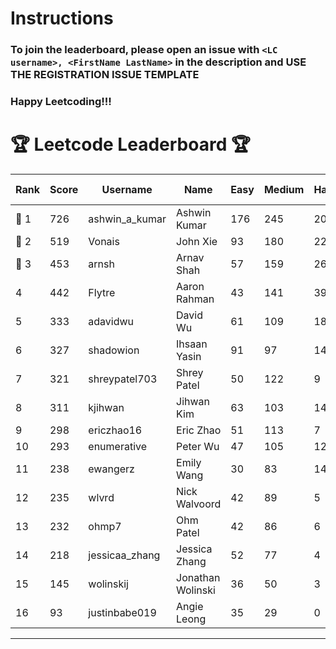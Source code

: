 # Instructions
### To join the leaderboard, please open an issue with `<LC username>, <FirstName LastName>` in the description and USE THE REGISTRATION ISSUE TEMPLATE
### Happy Leetcoding!!!


# 🏆 Leetcode Leaderboard 🏆

| Rank | Score | Username       | Name | Easy | Medium | Hard | Problems Solved |
|------|----------------|-----------------|-------------------|--------------|--------------|--------------|--------------|
| 🥇 1 | 726 | ashwin_a_kumar | Ashwin Kumar | 176 | 245 | 20 | 441 |
| 🥈 2 | 519 | Vonais | John Xie | 93 | 180 | 22 | 295 |
| 🥉 3 | 453 | arnsh | Arnav Shah | 57 | 159 | 26 | 242 |
| 4 | 442 | Flytre | Aaron Rahman | 43 | 141 | 39 | 223 |
| 5 | 333 | adavidwu | David Wu | 61 | 109 | 18 | 188 |
| 6 | 327 | shadowion | Ihsaan Yasin | 91 | 97 | 14 | 202 |
| 7 | 321 | shreypatel703 | Shrey Patel | 50 | 122 | 9 | 181 |
| 8 | 311 | kjihwan | Jihwan Kim | 63 | 103 | 14 | 180 |
| 9 | 298 | ericzhao16 | Eric Zhao | 51 | 113 | 7 | 171 |
| 10 | 293 | enumerative | Peter Wu | 47 | 105 | 12 | 164 |
| 11 | 238 | ewangerz | Emily Wang | 30 | 83 | 14 | 127 |
| 12 | 235 | wlvrd | Nick Walvoord | 42 | 89 | 5 | 136 |
| 13 | 232 | ohmp7 | Ohm Patel | 42 | 86 | 6 | 134 |
| 14 | 218 | jessicaa_zhang | Jessica Zhang | 52 | 77 | 4 | 133 |
| 15 | 145 | wolinskij | Jonathan Wolinski | 36 | 50 | 3 | 89 |
| 16 | 93 | justinbabe019 | Angie Leong | 35 | 29 | 0 | 64 |
---